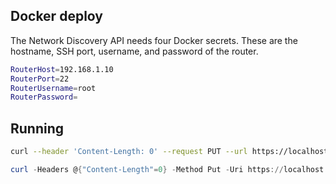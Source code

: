 ## Docker deploy
The Network Discovery API needs four Docker secrets.  These are the hostname, SSH port, username, and password of the router.
```bash
RouterHost=192.168.1.10
RouterPort=22
RouterUsername=root
RouterPassword=
```
## Running
```bash
curl --header 'Content-Length: 0' --request PUT --url https://localhost:46274/lights
```
```powershell
curl -Headers @{"Content-Length"=0} -Method Put -Uri https://localhost:46274/lights
```
